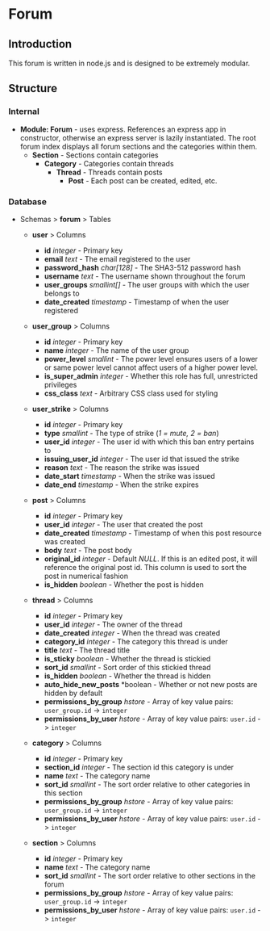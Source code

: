 # Forum

## Introduction
This forum is written in node.js and is designed to be extremely modular.

## Structure
### Internal
- **Module: Forum** - uses express. References an express app in constructor, otherwise an express server is lazily instantiated. The root forum index displays all forum sections and the categories within them.
  - **Section** - Sections contain categories
    - **Category** - Categories contain threads
      - **Thread** - Threads contain posts
        - **Post** - Each post can be created, edited, etc.
  
### Database
- Schemas > **forum** > Tables
  - **user** > Columns
    - **id** *integer* - Primary key
    - **email** *text* - The email registered to the user
    - **password_hash** *char[128]* - The SHA3-512 password hash
    - **username** *text* - The username shown throughout the forum
    - **user_groups** *smallint[]* - The user groups with which the user belongs to
    - **date_created** *timestamp* - Timestamp of when the user registered

  - **user_group** > Columns
    - **id** *integer* - Primary key
    - **name** *integer* - The name of the user group
    - **power_level** *smallint* - The power level ensures users of a lower or same power level cannot affect users of a higher power level.
    - **is_super_admin** *integer* - Whether this role has full, unrestricted privileges
    - **css_class** *text* - Arbitrary CSS class used for styling

  - **user_strike** > Columns
    - **id** *integer* - Primary key
    - **type** *smallint* - The type of strike (*1 = mute, 2 = ban*)
    - **user_id** *integer* - The user id with which this ban entry pertains to
    - **issuing_user_id** *integer* - The user id that issued the strike
    - **reason** *text* - The reason the strike was issued
    - **date_start** *timestamp* - When the strike was issued
    - **date_end** *timestamp* - When the strike expires

  - **post** > Columns
    - **id** *integer* - Primary key
    - **user_id** *integer* - The user that created the post
    - **date_created** *timestamp* - Timestamp of when this post resource was created
    - **body** *text* - The post body
    - **original_id** *integer* - Default *NULL*. If this is an edited post, it will reference the original post id. This column is used to sort the post in numerical fashion
    - **is_hidden** *boolean* - Whether the post is hidden

  - **thread** > Columns
    - **id** *integer* - Primary key
    - **user_id** *integer* - The owner of the thread
    - **date_created** *integer* - When the thread was created
    - **category_id** *integer* - The category this thread is under
    - **title** *text* - The thread title
    - **is_sticky** *boolean* - Whether the thread is stickied
    - **sort_id** *smallint* - Sort order of this stickied thread
    - **is_hidden** *boolean* - Whether the thread is hidden
    - **auto_hide_new_posts** *boolean - Whether or not new posts are hidden by default
    - **permissions_by_group** *hstore* - Array of key value pairs: `user_group.id` -> `integer`
    - **permissions_by_user** *hstore* - Array of key value pairs: `user.id` -> `integer`

  - **category** > Columns
    - **id** *integer* - Primary key
    - **section_id** *integer* - The section id this category is under
    - **name** *text* - The category name
    - **sort_id** *smallint* - The sort order relative to other categories in this section
    - **permissions_by_group** *hstore* - Array of key value pairs: `user_group.id` -> `integer`
    - **permissions_by_user** *hstore* - Array of key value pairs: `user.id` -> `integer`

  - **section** > Columns
    - **id** *integer* - Primary key
    - **name** *text* - The category name
    - **sort_id** *smallint* - The sort order relative to other sections in the forum
    - **permissions_by_group** *hstore* - Array of key value pairs: `user_group.id` -> `integer`
    - **permissions_by_user** *hstore* - Array of key value pairs: `user.id` -> `integer`
